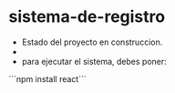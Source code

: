 <h1> sistema-de-registro</h1>

- Estado del proyecto en construccion.
- 
- para ejecutar el sistema, debes poner:

´´´npm install react´´´
